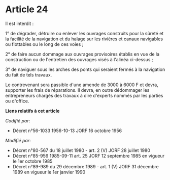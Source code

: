 # Article 24

Il est interdit :

1° de dégrader, détruire ou enlever les ouvrages construits pour la sûreté et la facilité de la navigation et du halage sur
les rivières et canaux navigables ou flottables ou le long de ces voies ;

2° de faire aucun dommage aux ouvrages provisoires établis en vue de la construction ou de l'entretien des ouvrages visés à
l'alinéa ci-dessus ;

3° de naviguer sous les arches des ponts qui seraient fermés à la navigation du fait de tels travaux.

Le contrevenant sera passible d'une amende de 3000 à 6000 F et devra, supporter les frais de réparations. Il devra, en outre
dédommager les entrepreneurs chargés des travaux à dire d'experts nommés par les parties ou d'office.

**Liens relatifs à cet article**

_Codifié par_:

  - Décret n°56-1033 1956-10-13 JORF 16 octobre 1956

_Modifié par_:

  - Décret n°80-567 du 18 juillet 1980 - art. 2 (V) JORF 28 juillet 1980
  - Décret n°85-956 1985-09-11 art. 25 JORF 12 septembre 1985 en vigueur le 1er octobre 1985
  - Décret n°89-989 du 29 décembre 1989 - art. 1 (V) JORF 31 décembre 1989 en vigueur le 1er janvier 1990
